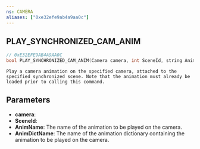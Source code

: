 ```yaml
---
ns: CAMERA
aliases: ["0xe32efe9ab4a9aa0c"]
---
```

## PLAY_SYNCHRONIZED_CAM_ANIM

```c
// 0xE32EFE9AB4A9AA0C
bool PLAY_SYNCHRONIZED_CAM_ANIM(Camera camera, int SceneId, string AnimName, string AnimDictName);
```

```
Play a camera animation on the specified camera, attached to the specified synchronized scene. Note that the animation must already be loaded prior to calling this command.
```

## Parameters
* **camera**: 
* **SceneId**: 
* **AnimName**: The name of the animation to be played on the camera.
* **AnimDictName**: The name of the animation dictionary containing the animation to be played on the camera.
